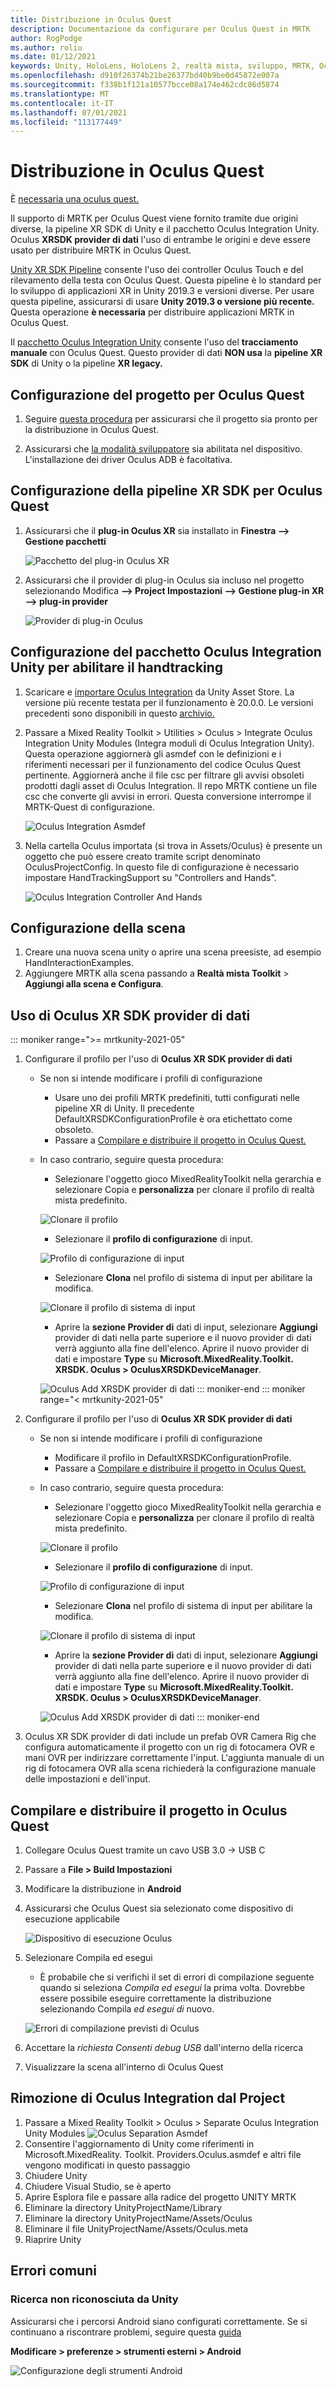 ```yaml
---
title: Distribuzione in Oculus Quest
description: Documentazione da configurare per Oculus Quest in MRTK
author: RogPodge
ms.author: roliu
ms.date: 01/12/2021
keywords: Unity, HoloLens, HoloLens 2, realtà mista, sviluppo, MRTK, Oculus Quest
ms.openlocfilehash: d910f26374b21be26377bd40b9be0d45872e007a
ms.sourcegitcommit: f338b1f121a10577bcce08a174e462cdc86d5874
ms.translationtype: MT
ms.contentlocale: it-IT
ms.lasthandoff: 07/01/2021
ms.locfileid: "113177449"
---
```

# <a name="deploying-to-oculus-quest"></a>Distribuzione in Oculus Quest

È [necessaria una oculus quest.](https://www.oculus.com/quest/)

Il supporto di MRTK per Oculus Quest viene fornito tramite due origini diverse, la pipeline XR SDK di Unity e il pacchetto Oculus Integration Unity. Oculus **XRSDK provider di dati** l'uso di entrambe le origini e deve essere usato per distribuire MRTK in Oculus Quest.

[Unity XR SDK Pipeline](https://docs.unity3d.com/Manual/XR.html) consente l'uso dei controller Oculus Touch e del rilevamento della testa con Oculus Quest.
Questa pipeline è lo standard per lo sviluppo di applicazioni XR in Unity 2019.3 e versioni diverse. Per usare questa pipeline, assicurarsi di usare **Unity 2019.3 o versione più recente.** Questa operazione **è necessaria** per distribuire applicazioni MRTK in Oculus Quest.

Il [pacchetto Oculus Integration Unity](https://assetstore.unity.com/packages/tools/integration/oculus-integration-82022) consente l'uso del **tracciamento manuale** con Oculus Quest. Questo provider di dati **NON usa** la **pipeline XR SDK** di Unity o la pipeline **XR legacy.**

## <a name="setting-up-project-for-the-oculus-quest"></a>Configurazione del progetto per Oculus Quest

1. Seguire [questa procedura](https://developer.oculus.com/documentation/unity/book-unity-gsg/) per assicurarsi che il progetto sia pronto per la distribuzione in Oculus Quest.

1. Assicurarsi che [la modalità sviluppatore](https://developer.oculus.com/documentation/native/android/mobile-device-setup/) sia abilitata nel dispositivo. L'installazione dei driver Oculus ADB è facoltativa.

## <a name="setting-up-the-xr-sdk-pipeline-for-oculus-quest"></a>Configurazione della pipeline XR SDK per Oculus Quest

1. Assicurarsi che il **plug-in Oculus XR** sia installato in **Finestra --> Gestione pacchetti**

    ![Pacchetto del plug-in Oculus XR](../images/cross-platform/oculus-quest/OculusXRPluginPackage.png)

1. Assicurarsi che il provider di plug-in Oculus sia incluso nel progetto selezionando Modifica **--> Project Impostazioni --> Gestione plug-in XR --> plug-in provider**

    ![Provider di plug-in Oculus](../images/cross-platform/oculus-quest/OculusPluginProvider.png)

## <a name="setting-up-the-oculus-integration-unity-package-to-enable-handtracking"></a>Configurazione del pacchetto Oculus Integration Unity per abilitare il handtracking

1. Scaricare e [importare Oculus Integration](https://assetstore.unity.com/packages/tools/integration/oculus-integration-82022) da Unity Asset Store. La versione più recente testata per il funzionamento è 20.0.0. Le versioni precedenti sono disponibili in questo [archivio.](https://developer.oculus.com/downloads/package/unity-integration-archive/)

1. Passare a Mixed Reality Toolkit > Utilities > Oculus > Integrate Oculus Integration Unity Modules (Integra moduli di Oculus Integration Unity). Questa operazione aggiornerà gli asmdef con le definizioni e i riferimenti necessari per il funzionamento del codice Oculus Quest pertinente. Aggiornerà anche il file csc per filtrare gli avvisi obsoleti prodotti dagli asset di Oculus Integration. Il repo MRTK contiene un file csc che converte gli avvisi in errori. Questa conversione interrompe il MRTK-Quest di configurazione.

    ![Oculus Integration Asmdef](../images/cross-platform/oculus-quest/OculusIntegrationAsmdef.png)

1. Nella cartella Oculus importata (si trova in Assets/Oculus) è presente un oggetto che può essere creato tramite script denominato OculusProjectConfig. In questo file di configurazione è necessario impostare HandTrackingSupport su "Controllers and Hands".

    ![Oculus Integration Controller And Hands](../images/cross-platform/oculus-quest/OculusIntegrationControllerAndHands.png)

## <a name="setting-up-the-scene"></a>Configurazione della scena

1. Creare una nuova scena unity o aprire una scena preesiste, ad esempio HandInteractionExamples.
1. Aggiungere MRTK alla scena passando a **Realtà mista Toolkit**  >  **Aggiungi alla scena e Configura**.

## <a name="using-the-oculus-xr-sdk-data-provider"></a>Uso di Oculus XR SDK provider di dati

::: moniker range=">= mrtkunity-2021-05"

1. Configurare il profilo per l'uso di **Oculus XR SDK provider di dati**
    - Se non si intende modificare i profili di configurazione
        - Usare uno dei profili MRTK predefiniti, tutti configurati nelle pipeline XR di Unity. Il precedente DefaultXRSDKConfigurationProfile è ora etichettato come obsoleto.
        - Passare a [Compilare e distribuire il progetto in Oculus Quest.](oculus-quest-mrtk.md#build-and-deploy-your-project-to-oculus-quest)
    - In caso contrario, seguire questa procedura:
        - Selezionare l'oggetto gioco MixedRealityToolkit nella gerarchia e selezionare Copia e **personalizza** per clonare il profilo di realtà mista predefinito.

        ![Clonare il profilo](../images/cross-platform/CloneProfile.png)

        - Selezionare il **profilo di configurazione** di input.

        ![Profilo di configurazione di input](../images/cross-platform/InputConfigurationProfile.png)

        - Selezionare **Clona** nel profilo di sistema di input per abilitare la modifica.

        ![Clonare il profilo di sistema di input](../images/cross-platform/CloneInputSystemProfile.png)

        - Aprire la **sezione Provider di** dati di input, selezionare **Aggiungi** provider di dati nella parte superiore e il nuovo provider di dati verrà aggiunto alla fine dell'elenco.  Aprire il nuovo provider di dati e impostare **Type** su **Microsoft.MixedReality.Toolkit. XRSDK. Oculus > OculusXRSDKDeviceManager**.

        ![Oculus Add XRSDK provider di dati](../images/cross-platform/oculus-quest/OculusAddDataXRSDKProvider.png)
::: moniker-end
::: moniker range="< mrtkunity-2021-05"

1. Configurare il profilo per l'uso di **Oculus XR SDK provider di dati**
    - Se non si intende modificare i profili di configurazione
        - Modificare il profilo in DefaultXRSDKConfigurationProfile.
        - Passare a [Compilare e distribuire il progetto in Oculus Quest.](oculus-quest-mrtk.md#build-and-deploy-your-project-to-oculus-quest)
    - In caso contrario, seguire questa procedura:
        - Selezionare l'oggetto gioco MixedRealityToolkit nella gerarchia e selezionare Copia e **personalizza** per clonare il profilo di realtà mista predefinito.

        ![Clonare il profilo](../images/cross-platform/CloneProfile.png)

        - Selezionare il **profilo di configurazione** di input.

        ![Profilo di configurazione di input](../images/cross-platform/InputConfigurationProfile.png)

        - Selezionare **Clona** nel profilo di sistema di input per abilitare la modifica.

        ![Clonare il profilo di sistema di input](../images/cross-platform/CloneInputSystemProfile.png)

        - Aprire la **sezione Provider di** dati di input, selezionare **Aggiungi** provider di dati nella parte superiore e il nuovo provider di dati verrà aggiunto alla fine dell'elenco.  Aprire il nuovo provider di dati e impostare **Type** su **Microsoft.MixedReality.Toolkit. XRSDK. Oculus > OculusXRSDKDeviceManager**.

        ![Oculus Add XRSDK provider di dati](../images/cross-platform/oculus-quest/OculusAddDataXRSDKProvider.png)
::: moniker-end

1. Oculus XR SDK provider di dati include un prefab OVR Camera Rig che configura automaticamente il progetto con un rig di fotocamera OVR e mani OVR per indirizzare correttamente l'input. L'aggiunta manuale di un rig di fotocamera OVR alla scena richiederà la configurazione manuale delle impostazioni e dell'input.

## <a name="build-and-deploy-your-project-to-oculus-quest"></a>Compilare e distribuire il progetto in Oculus Quest

1. Collegare Oculus Quest tramite un cavo USB 3.0 -> USB C
1. Passare a **File > Build Impostazioni**
1. Modificare la distribuzione in **Android**
1. Assicurarsi che Oculus Quest sia selezionato come dispositivo di esecuzione applicabile

    ![Dispositivo di esecuzione Oculus](../images/cross-platform/oculus-quest/OculusRunDevice.png)

1. Selezionare Compila ed esegui
    - È probabile che si verifichi il set di errori di compilazione seguente quando si seleziona *Compila ed esegui* la prima volta. Dovrebbe essere possibile eseguire correttamente la distribuzione selezionando Compila *ed esegui di* nuovo.

    ![Errori di compilazione previsti di Oculus](../images/cross-platform/oculus-quest/OculusExpectedBuildErrors.png)

1. Accettare la _richiesta Consenti debug USB_ dall'interno della ricerca
1. Visualizzare la scena all'interno di Oculus Quest

## <a name="removing-oculus-integration-from-the-project"></a>Rimozione di Oculus Integration dal Project

1. Passare a Mixed Reality Toolkit > Oculus > Separate Oculus Integration Unity Modules ![ Oculus Separation Asmdef](../images/cross-platform/oculus-quest/OculusSeparationAsmdef.png)
1. Consentire l'aggiornamento di Unity come riferimenti in Microsoft.MixedReality. Toolkit. Providers.Oculus.asmdef e altri file vengono modificati in questo passaggio
1. Chiudere Unity
1. Chiudere Visual Studio, se è aperto
1. Aprire Esplora file e passare alla radice del progetto UNITY MRTK
1. Eliminare la directory UnityProjectName/Library
1. Eliminare la directory UnityProjectName/Assets/Oculus
1. Eliminare il file UnityProjectName/Assets/Oculus.meta
1. Riaprire Unity

## <a name="common-errors"></a>Errori comuni

### <a name="quest-not-recognized-by-unity"></a>Ricerca non riconosciuta da Unity

Assicurarsi che i percorsi Android siano configurati correttamente. Se si continuano a riscontrare problemi, seguire questa [guida](https://developer.oculus.com/documentation/unity/book-unity-gsg/#install-android-tools)

**Modificare > preferenze > strumenti esterni > Android**

![Configurazione degli strumenti Android](../images/cross-platform/oculus-quest/AndroidToolsConfig.png)
